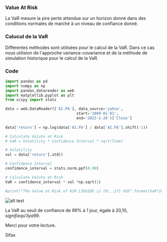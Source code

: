
### Value At Risk

La VaR mesure la pire perte attendue sur un horizon donné dans des conditions normales de marché à un niveau de confiance donné.

### Calucul de la VaR

Différentes méthodes sont utilisées pour le calcul de la VaR. Dans ce cas nous utilision de l'approche variance-covariance et de la méthode de simulation historique pour le calcul de la VaR.

### Code

```python 
import pandas as pd
import numpy as np
import pandas_datareader as web
import matplotlib.pyplot as plt
from scipy import stats

data = web.DataReader(['AI.PA'], data_source='yahoo', 
                                start='2009-01-01', 
                                end='2022-1-26')['Close']
                                
data['return'] = np.log(data['AI.PA'] / data['AI.PA'].shift(-1))                                

# Calculate Valute at Risk
# VaR = Volatility * Confidence Interval * sqrt(Time)

# Volatility
vol = data['return'].std() 

# Confidence Interval
confidence_interval = stats.norm.ppf(0.99)

# Calculate Valute at Risk
VaR = confidence_interval * vol *np.sqrt(1) 

#print("The Value at Risk of AIR LIQUIDE is {0:,.2f} USD".format(VaR*1000000/100))


```

![alt text](https://i.ibb.co/HKNJBPq/screen-01.png)

La VaR au seuil de confiance de 99% à 1 jour, égale à 20,10$, signifie qu'il y a 99% de chances pour que la pertes associée à la détention de l'action AIR LIQUIDE n'excéde pas 20,10$.

Merci pour votre lecture.

Sifax
